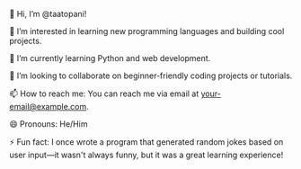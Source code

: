 👋 Hi, I’m @taatopani!

👀 I’m interested in learning new programming languages and building cool projects.

🌱 I’m currently learning Python and web development.

💞️ I’m looking to collaborate on beginner-friendly coding projects or tutorials.

📫 How to reach me: You can reach me via email at your-email@example.com.

😄 Pronouns: He/Him

⚡ Fun fact: I once wrote a program that generated random jokes based on user input—it wasn't always funny, but it was a great learning experience!

